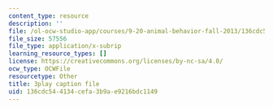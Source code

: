 ```yaml
---
content_type: resource
description: ''
file: /ol-ocw-studio-app/courses/9-20-animal-behavior-fall-2013/136cdc544134cefa3b9ae9216bdc1149_472247.srt
file_size: 57556
file_type: application/x-subrip
learning_resource_types: []
license: https://creativecommons.org/licenses/by-nc-sa/4.0/
ocw_type: OCWFile
resourcetype: Other
title: 3play caption file
uid: 136cdc54-4134-cefa-3b9a-e9216bdc1149
---
```


